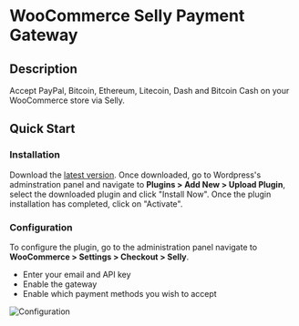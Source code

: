 WooCommerce Selly Payment Gateway
=====================

## Description
Accept PayPal, Bitcoin, Ethereum, Litecoin, Dash and Bitcoin Cash on your WooCommerce store via Selly.

## Quick Start

### Installation
Download the [latest version](https://github.com/SellyGG/selly-woocommerce/releases). Once downloaded, go to Wordpress's adminstration panel and navigate to **Plugins > Add New > Upload Plugin**, select the downloaded plugin and click "Install Now". Once the plugin installation has completed, click on "Activate".


### Configuration

To configure the plugin, go to the administration panel navigate to **WooCommerce > Settings > Checkout > Selly**.
* Enter your email and API key
* Enable the gateway
* Enable which payment methods you wish to accept

![Configuration](https://i.imgur.com/uqdUsqF.png)